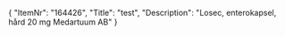 {
  "ItemNr": "164426",
  "Title": "test",
  "Description": "Losec, enterokapsel, hård 20 mg Medartuum AB"
}